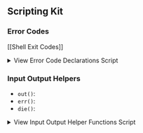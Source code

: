 

## Scripting Kit

### Error Codes

[[Shell Exit Codes]]

<details><summary>View Error Code Declarations Script</summary><p>

```shell
# ------------------------------------------------
# EXIT CODES
# ------------------------------------------------
EXIT_SUCCESS=0
EXIT_FAILURE=1
EXIT_USAGE=2
EXIT_DATAERR=65
EXIT_NOINPUT=66
EXIT_NOUSER=67
EXIT_NOHOST=68
EXIT_UNAVAILABLE=69
EXIT_SOFTWARE=70
EXIT_OSERR=71
EXIT_OSFILE=72
EXIT_CANTCREATE=73
EXIT_IOERR=74
EXIT_TEMPFAIL=75
EXIT_PROTOCOL=76
EXIT_NOPERM=77
EXIT_CONFIG=78
EXIT_QUIT=80
EXIT_KYC=81
EXIT_UPDATE=89
EXIT_CONFLICT=90
EXIT_UNLAWFUL=91
EXIT_PAYMENT_ISSUE=92
EXIT_QUOTA_ISSUE=93
EXIT_BUSY=100
EXIT_TIMEOUT=101
EXIT_LOCKOUT=102
EXIT_LOOP=103
EXIT_MOVED_PERMANENTLY=110
EXIT_MOVED_TEMPORARILY=111
EXIT_GONE=112
EXIT_FUTURE=119
EXIT_GIT_BISECT_SKIP=125
EXIT_COMMAND_FOUND_BUT_NOT_EXECUTABLE=126
EXIT_COMMAND_NOT_FOUND=127
EXIT_CODE_INVALID=128
```

</p></details>

### Input Output Helpers

- `out()`:
- `err()`:
- `die()`:

<details><summary>View Input Output Helper Functions Script</summary><p>

```shell
out() {
        printf %s\\n "$*"
}

err() {
        >&2 printf %s\\n "$*"
}

die() {
       n="$1" ; shift ; >&2 printf %s\\n "$*" ; exit "$n"
}

big() {
        printf \\n###\\n#\\n#\ %s\\n#\\n###\\n\\n "$*"
}

log() {
        printf '%s %s %s %s\n' "$( now )" "$( zid )" "$( hostname )" $$ "$*"
}

zid() {
        hexdump -n 16 -v -e '16/1 "%02x" "\n"' /dev/random
}

ask() {
        read x ; echo "$x" | sed 's/^[[:space:]]*//; s/[[:space:]]*$//'
}
```